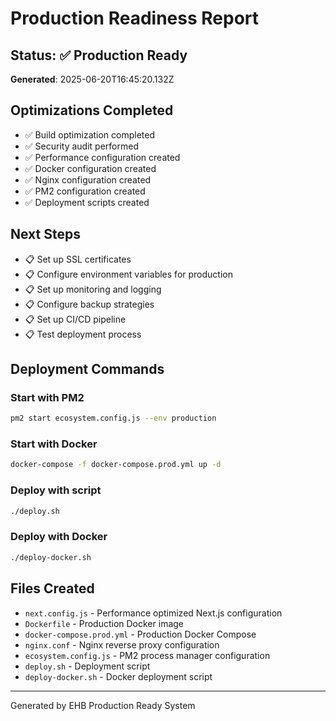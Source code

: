 # Production Readiness Report

## Status: ✅ Production Ready

**Generated**: 2025-06-20T16:45:20.132Z

## Optimizations Completed

- ✅ Build optimization completed
- ✅ Security audit performed
- ✅ Performance configuration created
- ✅ Docker configuration created
- ✅ Nginx configuration created
- ✅ PM2 configuration created
- ✅ Deployment scripts created

## Next Steps

- 📋 Set up SSL certificates
- 📋 Configure environment variables for production
- 📋 Set up monitoring and logging
- 📋 Configure backup strategies
- 📋 Set up CI/CD pipeline
- 📋 Test deployment process

## Deployment Commands

### Start with PM2
```bash
pm2 start ecosystem.config.js --env production
```
### Start with Docker
```bash
docker-compose -f docker-compose.prod.yml up -d
```
### Deploy with script
```bash
./deploy.sh
```
### Deploy with Docker
```bash
./deploy-docker.sh
```

## Files Created

- `next.config.js` - Performance optimized Next.js configuration
- `Dockerfile` - Production Docker image
- `docker-compose.prod.yml` - Production Docker Compose
- `nginx.conf` - Nginx reverse proxy configuration
- `ecosystem.config.js` - PM2 process manager configuration
- `deploy.sh` - Deployment script
- `deploy-docker.sh` - Docker deployment script

---
Generated by EHB Production Ready System
